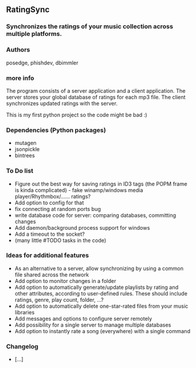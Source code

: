 ## RatingSync

### Synchronizes the ratings of your music collection across multiple platforms.

### Authors
posedge, phishdev, dbimmler

### more info
The program consists of a server application and a client application.
The server stores your global database of ratings for each mp3 file.
The client synchronizes updated ratings with the server.

This is my first python project so the code might be bad :)

### Dependencies (Python packages)
* mutagen
* jsonpickle
* bintrees

### To Do list
* Figure out the best way for saving ratings in ID3 tags (the POPM frame is kinda complicated) - fake winamp/windows media player/Rhythmbox/...... ratings?
* Add option to config for that
* fix connecting at random ports bug
* write database code for server: comparing databases, committing changes
* Add daemon/background process support for windows
* Add a timeout to the socket?
* (many little #TODO tasks in the code)

### Ideas for additional features
* As an alternative to a server, allow synchronizing by using a common file shared across the network
* Add option to monitor changes in a folder
* Add option to automatically generate/update playlists by rating and other attributes, according to user-defined rules. These should include ratings, genre, play count, folder, ...?
* Add option to automatically delete one-star-rated files from your music libraries
* Add messages and options to configure server remotely
* Add possibility for a single server to manage multiple databases
* Add option to instantly rate a song (everywhere) with a single command

### Changelog
* [...]
